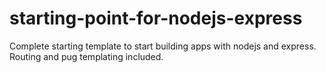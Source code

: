 # starting-point-for-nodejs-express
Complete starting template to start building apps with nodejs and express. Routing and pug templating included.
